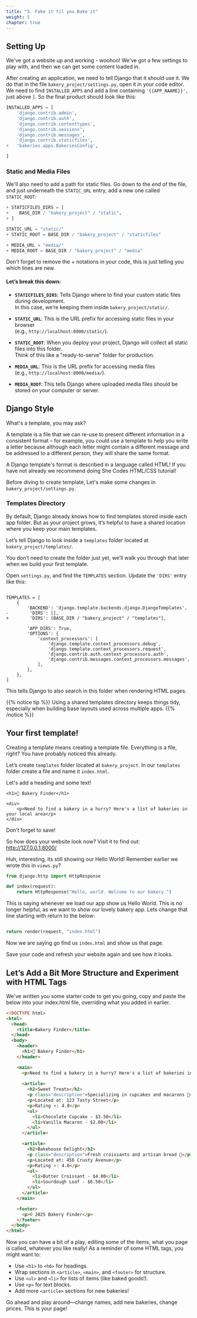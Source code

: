 ```yaml
---
title: "5. Fake it til you Bake it"
weight: 5
chapter: true
---
```


## Setting Up

We've got a website up and working - woohoo! We've got a few settings to play with, and then we can get some content loaded in.

After creating an application, we need to tell Django that it should use it. We do that in the file `bakery_project/settings.py`, open it in your code editor. We need to find `INSTALLED_APPS` and add a line containing `'{{APP_NAAME}}',` just above `]`. So the final product should look like this:

```python
INSTALLED_APPS = [
    'django.contrib.admin',
    'django.contrib.auth',
    'django.contrib.contenttypes',
    'django.contrib.sessions',
    'django.contrib.messages',
    'django.contrib.staticfiles',
+   'bakeries.apps.BakeriesConfig',

]
```


### Static and Media Files

We'll also need to add a path for static files. Go down to the *end* of the file, and just underneath the `STATIC_URL` entry, add a new one called `STATIC_ROOT`:

```python
+ STATICFILES_DIRS = [
+    BASE_DIR / "bakery_project" / "static",
+ ]

STATIC_URL = "static/"
+ STATIC_ROOT = BASE_DIR / "bakery_project" / "staticfiles"

+ MEDIA_URL = "media/"
+ MEDIA_ROOT = BASE_DIR / "bakery_project" / "media"

```
Don't forget to remove the + notations in your code, this is just telling you which lines are new.

#### Let’s break this down:

- **`STATICFILES_DIRS`**: Tells Django where to find your custom static files during development.  
  In this case, we’re keeping them inside `bakery_project/static/`.

- **`STATIC_URL`**: This is the URL prefix for accessing static files in your browser  
  (e.g., `http://localhost:8000/static/`).

- **`STATIC_ROOT`**: When you deploy your project, Django will collect all static files into this folder.  
  Think of this like a "ready-to-serve" folder for production.

- **`MEDIA_URL`**: This is the URL prefix for accessing media files  
  (e.g., `http://localhost:8000/media/`).

- **`MEDIA_ROOT`**: This tells Django where uploaded media files should be stored on your computer or server.

## Django Style

What's a template, you may ask?

A template is a file that we can re-use to present different information in a consistent format – for example, you could use a template to help you write a letter because although each letter might contain a different message and be addressed to a different person, they will share the same format.

A Django template's format is described in a language called HTML! If you have not already we recommend doing She Codes HTML/CSS tutorial! 

Before diving to create template, Let's make some changes in `bakery_project/settings.py`.

### Templates Directory

By default, Django already knows how to find templates stored inside each app folder. But as your project grows, it’s helpful to have a shared location where you keep your main templates.

Let’s tell Django to look inside a `templates` folder located at `bakery_project/templates/`. 

You don’t need to create the folder just yet, we’ll walk you through that later when we build your first template.

Open `settings.py`, and find the `TEMPLATES` section. Update the `'DIRS'` entry like this:

```

TEMPLATES = [
    {
        'BACKEND': 'django.template.backends.django.DjangoTemplates',
-        'DIRS': [],
+        'DIRS': [BASE_DIR / "bakery_project" / "templates"],

        'APP_DIRS': True,
        'OPTIONS': {
            'context_processors': [
                'django.template.context_processors.debug',
                'django.template.context_processors.request',
                'django.contrib.auth.context_processors.auth',
                'django.contrib.messages.context_processors.messages',
            ],
        },
    },
]

```


This tells Django to also search in this folder when rendering HTML pages.


{{% notice tip %}} Using a shared templates directory keeps things tidy, especially when building base layouts used across multiple apps. {{% /notice %}}

## Your first template!

Creating a template means creating a template file. Everything is a file, right? You have probably noticed this already.

Let’s create `templates` folder located at `bakery_project`. In our `templates` folder create a file and name it `index.html`.

Let's add a heading and some text! 

```
<h1>🧁 Bakery Finder</h1>

<div>
    <p>Need to find a bakery in a hurry? Here's a list of bakeries in your local area</p>
</div>

```
Don't forget to save! 

So how does your website look now? Visit it to find out: http://127.0.0.1:8000/ 

Huh, interesting, its still showing our Hello World! Remember earlier we wrote this in `views.py`?

```python
from django.http import HttpResponse

def index(request):
    return HttpResponse("Hello, world. Welcome to our bakery.")

```

This is saying whenever we load our app show us Hello World. This is no longer helpful, as we want to show our lovely bakery app. Lets change that line starting with return to the below:

```python

return render(request, "index.html")

```
Now we are saying go find us `index.html` and show us that page. 

Save your code and refresh your website again and see how it looks.

## Let’s Add a Bit More Structure and Experiment with HTML Tags

We've written you some starter code to get you going, copy and paste the below into your index.html file, overriding what you added in earlier.

```html
<!DOCTYPE html>
<html>
  <head>
    <title>Bakery Finder</title>
  </head>
  <body>
    <header>
      <h1>🧁 Bakery Finder</h1>
    </header>

    <main>
      <p>Need to find a bakery in a hurry? Here's a list of bakeries in your local area:</p>
      
      <article>
        <h2>Sweet Treats</h2>
        <p class="description">Specializing in cupcakes and macarons 🍰</p>
        <p>Located at: 123 Tasty Street</p>
        <p>Rating ⭐: 4.8</p>
        <ul>
          <li>Chocolate Cupcake - $3.50</li>
          <li>Vanilla Macaron - $2.00</li>
        </ul>
      </article>

      <article>
        <h2>Bakehouse Delight</h2>
        <p class="description">Fresh croissants and artisan bread 🥐</p>
        <p>Located at: 456 Crusty Avenue</p>
        <p>Rating ⭐: 4.6</p>
        <ul>
          <li>Butter Croissant - $4.00</li>
          <li>Sourdough Loaf - $6.50</li>
        </ul>
      </article>
    </main>

    <footer>
      <p>© 2025 Bakery Finder</p>
    </footer>
  </body>
</html>
```

Now you can have a bit of a play, editing some of the items, what you page is called, whatever you like really!
As a reminder of some HTML tags, you might want to:

- Use `<h1>` to `<h6>` for headings.
- Wrap sections in `<article>`, `<main>`, and `<footer>` for structure.
- Use `<ul>` and `<li>` for lists of items (like baked goods!).
- Use `<p>` for text blocks.
- Add more `<article>` sections for new bakeries!

Go ahead and play around—change names, add new bakeries, change prices. This is your page!
